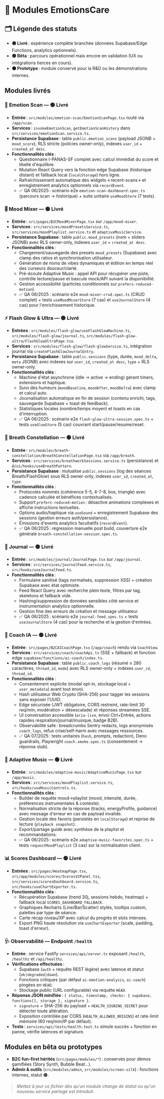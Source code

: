 # 🧩 Modules EmotionsCare

## 🗂️ Légende des statuts
- **🟢 Livré** : expérience complète branchée (données Supabase/Edge Functions, analytics optionnels).
- **🟡 Bêta** : parcours opérationnel mais encore en validation (UX ou intégrations tierces en cours).
- **🟠 Prototype** : module conservé pour la R&D ou les démonstrations internes.

## Modules livrés

### 🧠 Emotion Scan — 🟢 Livré
- **Entrée** : `src/modules/emotion-scan/EmotionScanPage.tsx` routé via `/app/scan`.
- **Services** : `invokeEmotionScan`, `getEmotionScanHistory` dans `src/services/emotionScan.service.ts`.
- **Persistance Supabase** : table `public.emotion_scans` (payload JSONB + `mood_score`), RLS stricte (policies owner-only), indexes `user_id` + `created_at desc`.
- **Fonctionnalités clés** :
  - Questionnaire I-PANAS-SF complet avec calcul immédiat du score et libellé d'équilibre.
  - Mutation React Query vers la fonction edge Supabase (historique distant) et fallback local (`localStorage`) hors ligne.
  - Rafraîchissement automatique des widgets « recent-scans » et enregistrement analytics optionnels via `recordEvent`.
  - ✅ QA 06/2025 : scénario e2e `emotion-scan-dashboard.spec.ts` (parcours scan → historique) + suite unitaire `useMoodStore` (7 tests).

### 🎚️ Mood Mixer — 🟢 Livré
- **Entrée** : `src/pages/B2CMoodMixerPage.tsx` sur `/app/mood-mixer`.
- **Services** : `src/services/moodPresetsService.ts`, `src/services/moodPlaylist.service.ts` et `adaptiveMusicService`.
- **Persistance Supabase** : table `public.mood_presets` (nom + sliders JSONB) avec RLS owner-only, indexes `user_id` + `created_at desc`.
- **Fonctionnalités clés** :
  - Chargement/sauvegarde des presets `mood_presets` (Supabase) avec clamp des ratios et synchronisation utilisateur.  
  - Génération de noms de vibes dynamiques et édition en temps réel des curseurs douceur/clarté.  
  - Pré-écoute Adaptive Music : appel API pour récupérer une piste, contrôle lecture/pause et bascule mock/API suivant la disponibilité.
  - Gestion accessibilité (particles conditionnels sur `prefers-reduced-motion`).
  - ✅ QA 06/2025 : scénario e2e `mood-mixer-crud.spec.ts` (CRUD complet) + tests `useMoodMixerStore` (7 cas) et `useJournalStore` (4 cas) pour l'enrichissement historique.

### ⚡ Flash Glow & Ultra — 🟢 Livré
- **Entrées** : `src/modules/flash-glow/useFlashGlowMachine.ts`, `src/modules/flash-glow/journal.ts`, `src/modules/flash-glow-ultra/FlashGlowUltraPage.tsx`.
- **Services** : `src/modules/flash-glow/flash-glowService.ts`, intégration journal via `createFlashGlowJournalEntry`.
- **Persistance Supabase** : table `public.sessions` (type, durée, `mood_delta`, `meta` JSONB) avec indexes sur `user_id`, `created_at desc`, `type` + RLS owner-only.
- **Fonctionnalités clés** :
  - Machine d'état asynchrone (idle → active → ending) gérant timers, extensions et haptique.  
  - Suivi des humeurs (`moodBaseline`, `moodAfter`, `moodDelta`) avec clamp et calcul auto.  
  - Journalisation automatique en fin de session (contenu enrichi, tags, sauvegarde Supabase + toast de feedback).  
  - Statistiques locales (nombre/temps moyen) et toasts en cas d'interruption.
  - ✅ QA 06/2025 : scénario e2e `flash-glow-ultra-session.spec.ts` + tests `useGlowStore` (5 cas) couvrant start/pause/resume/reset.

### 🌌 Breath Constellation — 🟢 Livré
- **Entrée** : `src/modules/breath-constellation/BreathConstellationPage.tsx` via `/app/breath`.
- **Services** : `src/services/breathworkSessions.service.ts` (persistance) et `@/ui/hooks/useBreathPattern`.
- **Persistance Supabase** : mutualise `public.sessions` (log des séances Breath/FlashGlow) sous RLS owner-only, indexes `user_id`, `created_at`, `type`.
- **Fonctionnalités clés** :
  - Protocoles nommés (cohérence 5-5, 4-7-8, box, triangle) avec cadence calculée et bénéfices contextualisés.  
  - Support `prefers-reduced-motion` : désactive animations complexes et affiche instructions textuelles.  
  - Options audio/haptique via `useSound` + enregistrement Supabase des sessions (gestion erreurs auth/persistance).  
  - Émissions d'events analytics facultatifs (`recordEvent`).
  - ✅ QA 06/2025 : régression manuelle post build, couverture e2e générale `breath-constellation-session.spec.ts`.

### 📝 Journal — 🟢 Livré
- **Entrée** : `src/modules/journal/JournalPage.tsx` sur `/app/journal`.
- **Services** : `src/services/journalFeed.service.ts`, `src/hooks/useJournalFeed.ts`.
- **Fonctionnalités clés** :
  - Formulaire sanitisé (tags normalisés, suppression XSS) + création Supabase avec état optimiste.  
  - Feed React Query avec recherche plein texte, filtres par tag, skeletons et fallback vide.  
  - Hashing/suppression de données sensibles côté service et instrumentation analytics optionnelle.
  - Gestion fine des erreurs de création et message utilisateur.
  - ✅ QA 06/2025 : scénario e2e `journal-feed.spec.ts` + tests `useJournalStore` (4 cas) pour la recherche et la gestion d'entrées.

### 🧭 Coach IA — 🟢 Livré
- **Entrée** : `src/pages/B2CAICoachPage.tsx` (`/app/coach`) rendu via `CoachView`.
- **Services** : `src/services/coach/coachApi.ts` (SSE + fallback) et fonction edge `supabase/functions/ai-coach/index.ts`.
- **Persistance Supabase** : table `public.coach_logs` (résumé ≤ 280 caractères, `thread_id`, `mode`) avec RLS owner-only + indexes `user_id`, `thread_id`.
- **Fonctionnalités clés** :
  - Consentement explicite (modal opt-in, stockage local + `user_metadata`) avant tout envoi.
  - Hash utilisateur Web Crypto (SHA-256) pour tagger les sessions sans exposer l’UUID.
  - Edge sécurisée (JWT obligatoire, CORS restreint, rate-limit 30 req/min, modération + désescalade) et réponses streamées SSE.
  - UI conversation accessible (`aria-live`, envoi Ctrl+Entrée, actions rapides respiration/journal/musique, badge B2B).
  - Observabilité safe : breadcrumbs Sentry redacts, logs anonymisés `coach_logs`, refus crise/self-harm avec messages ressources.
  - ✅ QA 07/2025 : tests unitaires (`hash`, prompts, redaction), Deno guardrails, Playwright `coach.smoke.spec.ts` (consentement → réponse stub).

### 🎵 Adaptive Music — 🟢 Livré
- **Entrée** : `src/modules/adaptive-music/AdaptiveMusicPage.tsx` sur `/app/music`.
- **Services** : `src/services/moodPlaylist.service.ts`, `src/hooks/useMusicControls.ts`.
- **Fonctionnalités clés** :
  - Builder de requête mood→playlist (mood, intensité, durée, préférences instrumentales & contexte).  
  - Normalisation stricte de la réponse (tracks, energyProfile, guidance) avec message d'erreur en cas de payload invalide.  
  - Gestion locale des favoris (persistés en `localStorage`) et reprise de lecture (`playback snapshot`).
  - Export/partage guidé avec synthèse de la playlist et recommandations.
  - ✅ QA 06/2025 : scénario e2e `adaptive-music-favorites.spec.ts` + tests `requestMoodPlaylist` (3 cas) sur la normalisation client.

### 📊 Scores Dashboard — 🟢 Livré
- **Entrées** : `src/pages/HeatmapPage.tsx`, `src/app/modules/scores/ScoresV2Panel.tsx`, `src/services/scoresDashboard.service.ts`, `src/hooks/useChartExporter.ts`.
- **Fonctionnalités clés** :
  - Récupération Supabase (trend 30j, sessions hebdo, heatmap) + fallback local `SCORES_DASHBOARD_FALLBACK`.
  - Graphiques Recharts (Line/Bar/Scatter) stylés, tooltips custom, palettes par type de séance.
  - Carte récap niveau/XP avec calcul du progrès et slots intenses.
  - Export PNG haute résolution via `useChartExporter` (scale, padding, toast d'erreur).

### 🩺 Observabilité — Endpoint `/health`
- **Entrée** : service Fastify `services/api/server.ts` exposant `/health`, `/healthz` et `/api/healthz`.
- **Vérifications effectuées** :
  - Supabase (`auth` + requête REST légère) avec latence et statut (`ok|degraded|down`).
  - Fonctions critiques (par défaut `ai-emotion-analysis`, `ai-coach`) pingées en `HEAD`.
  - Stockage public (URL configurable) via requête `HEAD`.
- **Réponse JSON minifiée** : `{ status, timestamp, checks: { supabase, functions[], storage }, signature }`.
  - `signature` = SHA-256 du payload + `HEALTH_SIGNING_SECRET` pour détecter toute altération.
  - Exposition contrôlée par CORS (`HEALTH_ALLOWED_ORIGINS`) et rate-limit mémoire (60 req/min/IP par défaut).
- **Tests** : `services/api/tests/health.test.ts` simule succès + fonction en panne, vérifie latences et signature.

## Modules en bêta ou prototypes
- **B2C fun-first hérités** (`src/pages/modules/*`) : conservés pour démos gamifiées (Story Synth, Bubble Beat…).
- **Admin & outils** (`src/modules/admin`, `src/modules/screen-silk`) : fonctions internes, statut 🟠.

> _Mettez à jour ce fichier dès qu'un module change de statut ou qu'un nouveau service partagé est introduit._

